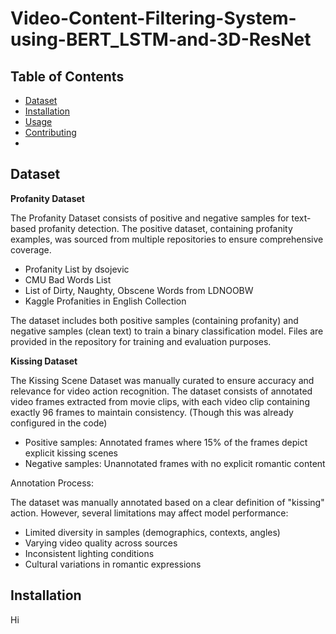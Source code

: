 # Video-Content-Filtering-System-using-BERT_LSTM-and-3D-ResNet
## Table of Contents
- [Dataset](#Dataset)
- [Installation](#installation)
- [Usage](#usage)
- [Contributing](#contributing)
- 

## **Dataset**

**Profanity Dataset**

The Profanity Dataset consists of positive and negative samples for text-based profanity detection. The positive dataset, containing profanity examples, was sourced from multiple repositories to ensure comprehensive coverage.

- Profanity List by dsojevic
- CMU Bad Words List
- List of Dirty, Naughty, Obscene Words from LDNOOBW
- Kaggle Profanities in English Collection

The dataset includes both positive samples (containing profanity) and negative samples (clean text) to train a binary classification model. Files are provided in the repository for training and evaluation purposes.


**Kissing Dataset**

The Kissing Scene Dataset was manually curated to ensure accuracy and relevance for video action recognition. The dataset consists of annotated video frames extracted from movie clips, with each video clip containing exactly 96 frames to maintain consistency. (Though this was already configured in the code)

- Positive samples: Annotated frames where 15% of the frames depict explicit kissing scenes
- Negative samples: Unannotated frames with no explicit romantic content

Annotation Process:

The dataset was manually annotated based on a clear definition of "kissing" action. However, several limitations may affect model performance:
- Limited diversity in samples (demographics, contexts, angles)
- Varying video quality across sources
- Inconsistent lighting conditions
- Cultural variations in romantic expressions

## **Installation**
Hi 
